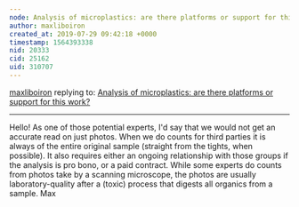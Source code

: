 ```yaml
---
node: Analysis of microplastics: are there platforms or support for this work?
author: maxliboiron
created_at: 2019-07-29 09:42:18 +0000
timestamp: 1564393338
nid: 20333
cid: 25162
uid: 310707
---
```




[maxliboiron](../profile/maxliboiron) replying to: [Analysis of microplastics: are there platforms or support for this work?](../notes/Bronwen/07-26-2019/analysis-of-microplastics-are-there-platforms-or-support-for-this-work)

----
Hello!
As one of those potential experts, I'd say that we would not get an accurate read on just photos. When we do counts for third parties it is always of the entire original sample (straight from the tights, when possible). It also requires either an ongoing relationship with those groups if the analysis is pro bono, or a paid contract. 
While some experts do counts from photos take by a scanning microscope, the photos are usually laboratory-quality after a (toxic) process that digests all organics from a sample. 
Max